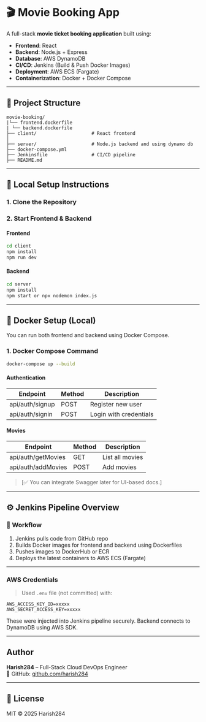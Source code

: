 # 🎬 Movie Booking App

A full-stack **movie ticket booking application** built using:

- **Frontend**: React
- **Backend**: Node.js + Express
- **Database**: AWS DynamoDB
- **CI/CD**: Jenkins (Build & Push Docker Images)
- **Deployment**: AWS ECS (Fargate)
- **Containerization**: Docker + Docker Compose

---

## 📁 Project Structure

```
movie-booking/
|└── frontend.dockerfile
| └── backend.dockerfile
├── client/                    # React frontend
│   
├── server/                    # Node.js backend and using dynamo db
├── docker-compose.yml
├── Jenkinsfile                # CI/CD pipeline
├── README.md
```

---

## 🔧 Local Setup Instructions

### 1. Clone the Repository


### 2. Start Frontend & Backend

#### Frontend

```bash
cd client
npm install
npm run dev
```

#### Backend

```bash
cd server
npm install
npm start or npx nodemon index.js
```

---

## 🐳 Docker Setup (Local)

You can run both frontend and backend using Docker Compose.

### 1. Docker Compose Command

```bash
docker-compose up --build
```




#### Authentication

| Endpoint           | Method | Description           |
|--------------------|--------|-----------------------|
| api/auth/signup     | POST   | Register new user     |
| api/auth/signin       | POST   | Login with credentials|

#### Movies

| Endpoint           | Method | Description           |
|--------------------|--------|-----------------------|
| api/auth/getMovies | GET    | List all movies       |
| api/auth/addMovies | POST   | Add  movies           |

> [✅ You can integrate Swagger later for UI-based docs.]

---

## ⚙️ Jenkins Pipeline Overview

### 🔁 Workflow

1. Jenkins pulls code from GitHub repo
2. Builds Docker images for frontend and backend using Dockerfiles
3. Pushes images to DockerHub or ECR
4. Deploys the latest containers to AWS ECS (Fargate)

---


### AWS Credentials

> Used `.env` file (not committed) with:
```
AWS_ACCESS_KEY_ID=xxxxx
AWS_SECRET_ACCESS_KEY=xxxxx
```

These were injected into Jenkins pipeline securely. Backend connects to DynamoDB using AWS SDK.

---

## Author

**Harish284** – Full-Stack Cloud DevOps Engineer  
🔗 GitHub: [github.com/harish284](https://github.com/harish284)

---

## 📄 License

MIT © 2025 Harish284
